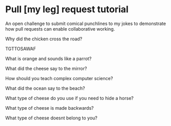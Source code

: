 # Pull [my leg] request tutorial
An open challenge to submit comical punchlines to my jokes to demonstrate how pull requests can enable collaborative working. 

Why did the chicken cross the road? 

TGTTOSAWAF

What is orange and sounds like a parrot? 

What did the cheese say to the mirror? 

How should you teach complex computer science? 

What did the ocean say to the beach?

What type of cheese do you use if you need to hide a horse?

What type of cheese is made backwards?

What type of cheese doesnt belong to you?
